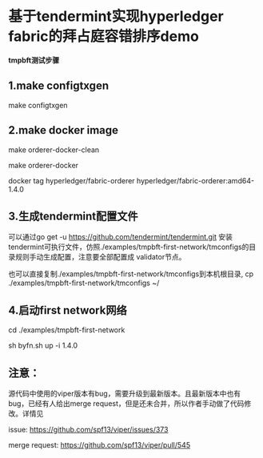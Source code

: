 # 基于tendermint实现hyperledger fabric的拜占庭容错排序demo

**tmpbft测试步骤**


## 1.make configtxgen

make configtxgen

## 2.make docker image

make orderer-docker-clean

make orderer-docker

docker tag hyperledger/fabric-orderer hyperledger/fabric-orderer:amd64-1.4.0

## 3.生成tendermint配置文件

可以通过go get -u https://github.com/tendermint/tendermint.git 安装tendermint可执行文件，仿照./examples/tmpbft-first-network/tmconfigs的目录规则手动生成配置，注意要全部配置成
validator节点。

也可以直接复制./examples/tmpbft-first-network/tmconfigs到本机根目录,  cp ./examples/tmpbft-first-network/tmconfigs ~/

## 4.启动first network网络
cd ./examples/tmpbft-first-network

sh byfn.sh up -i 1.4.0

## 注意：

源代码中使用的viper版本有bug，需要升级到最新版本。且最新版本中也有bug，已经有人给出merge request，但是还未合并，所以作者手动做了代码修改。详情见

issue: https://github.com/spf13/viper/issues/373

merge request: https://github.com/spf13/viper/pull/545